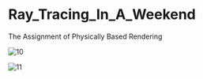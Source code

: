 # Ray_Tracing_In_A_Weekend
The Assignment of Physically Based Rendering

![10](C:\Users\MU\Desktop\图形绘制\report\10.JPG)

![11](C:\Users\MU\Desktop\图形绘制\report\11.JPG)
